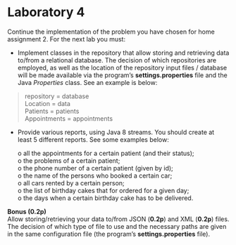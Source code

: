 # Laboratory 4

Continue the implementation of the problem you have chosen for home assignment 2. For the next lab you must:
-	Implement classes in the repository that allow storing and retrieving data to/from a relational database. 
The decision of which repositories are employed, as well as the location of the repository input files / database will 
be made available via the program’s **settings.properties** file and the Java *Properties* class. See an example is below:

> repository = database \
> Location = data \
> Patients = patients \
> Appointments = appointments

-	Provide various reports, using Java 8 streams. You should create at least 5 different reports. See some examples below:

    o	all the appointments for a certain patient (and their status); \
    o	the problems of a certain patient; \
    o	the phone number of a certain patient (given by id); \
    o	the name of the persons who booked a certain car; \
    o	all cars rented by a certain person; \
    o	the list of birthday cakes that for ordered for a given day; \
    o	the days when a certain birthday cake has to be delivered.


**Bonus (0.2p)** \
Allow storing/retrieving your data to/from JSON (**0.2p**) and XML (**0.2p**) files. The decision of which type of file 
to use and the necessary paths are given in the same configuration file (the program’s **settings.properties** file).
